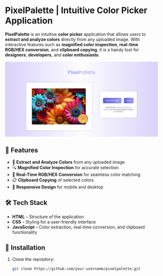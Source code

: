 # PixelPalette | Intuitive Color Picker Application  

**PixelPalette** is an intuitive **color picker** application that allows users to **extract and analyze colors** directly from any uploaded image. With interactive features such as **magnified color inspection**, **real-time RGB/HEX conversion**, and **clipboard copying**, it is a handy tool for **designers**, **developers**, and **color enthusiasts**.  

![PixelPalette Preview](/pixelpallete-preview.png)  

## 🚀 Features  
- 🔹 **Extract and Analyze Colors** from any uploaded image  
- 🔍 **Magnified Color Inspection** for accurate selection  
- 🎨 **Real-Time RGB/HEX Conversion** for seamless color matching  
- 📋 **Clipboard Copying** of selected colors  
- 📱 **Responsive Design** for mobile and desktop  

## 🛠 Tech Stack  
- **HTML** – Structure of the application  
- **CSS** – Styling for a user-friendly interface  
- **JavaScript** – Color extraction, real-time conversion, and clipboard functionality  

## 📌 Installation  
1. Clone the repository:  
   ```bash
   git clone https://github.com/your-username/pixelpalette.git
